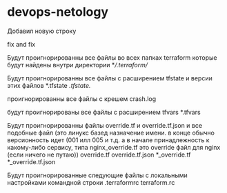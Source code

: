 # devops-netology

Добавил новую строку

fix and fix

Будут проигнорированны все файлы во всех папках terraform которые будут найдены внутри
директории
**/.terraform/*

Будут проигнорированны все файлы с расширением tfstate и версии этих файлов
*.tfstate
*.tfstate.*

проигнорированны все файлы с крешем
crash.log

будут проигнорированы все файлы с расширением tfvars
*.tfvars

Будут проигнорированны файлы override.tf и override.tf.json и все подобные файл
(это линукс базед назначение имени. в конце обычно версионность идет (001 илл 005 и т.д.
а в начале принадлежность к какому-либо сервису, типа nginx_override.tf это override 
файл для nginx (если ничего не путаю))
override.tf
override.tf.json
*_override.tf
*_override.tf.json

Будут проигнорированные следующие файлы с локальными настройками командной строки
.terraformrc
terraform.rc